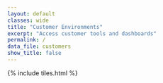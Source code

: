 ```yaml
---
layout: default
classes: wide
title: "Customer Environments"
excerpt: "Access customer tools and dashboards"
permalink: /
data_file: customers
show_title: false
---
```


<style>
  .page__title {
    text-align: center;
  }
</style>

{% include tiles.html %}
